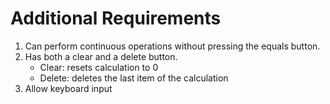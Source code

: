 # Additional Requirements

1. Can perform continuous operations without pressing the equals button.
2. Has both a clear and a delete button.
    - Clear: resets calculation to 0
    - Delete: deletes the last item of the calculation
3. Allow keyboard input
